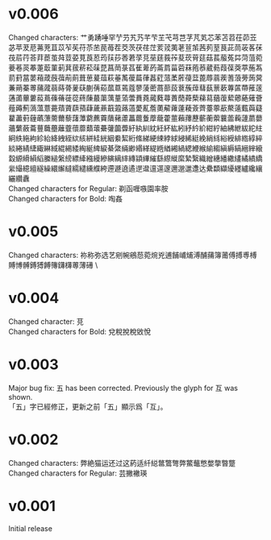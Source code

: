 # v0.006
Changed characters: 艹勇踴唾罕艼芀艽艿芊芐芏芅芎芑芓芃芄芯苯苫苕茌茆苙苾苹茇苨茀茺苴苡苲苵苻苶苤苠苺茬茭茨茯荏茳荄茙荑荖荁茦茜茢荎茛茈茼荍茖茠茷茩荇荅荓茞茧荈荳荽莧莨荵荺荴莏莕莙莩莌莝莛莪莋荾莰莦莚菇萇菔菟茻菏菹菀菨菤菼菶萐菆菫莿萁菝菥菘菋菎菖菵菉萏萑萆菂菕菺菑菪菻菢菾葳葧葭葆葖葶葹蒍葥葑葍葽葙葴蔇葞萷萴葺葸萲葅萩菙萭葰萹葎葌葒蒎葇葄葠葐蓖蓐蓊蒺蓍蒗蒡蒟蓂蒹蒴蓁蒪蒱蒧蒻蒔蓇蓌蒛蒯蒨蒶蓏蒠蔫蔻蓼蔆蔤蔏蔀蔎蔉蔟蔊蔧蓺蔈蔌蓴蓲蔕蓷蓫蓪蓾蓽蔞蔱蔦蓧蓨蓰蓯蔠蔯蕞蕖蕅蕫蕍蕓蕡蕘蕆蕤蕁蕢蕑蕣蔾蕛蕮蕕蕧蕠薌蕝薙薈薤薅薊薃薀薏薧薠薋蕻蕷蕼薉薡蕺蕸蕗薖薆薍薝薁薢蕹薘薐薟薺薹薴藃藂薳薽藇薿藋藎薱薶蘤薸薷薾藜藷藫藭藨藚藬藸藘藟藣藑藦蘢藿蘁藾蘀藶蘄蘅蘌蘘蘦蘜蘧蘮蘡蘠蘩蘞蘥蘴蘵蘲蘺虀蘹蘼蘱蘾虆虇虈虋紆紈紃紞紝紑紘紖紓紟紒紺紵紬紼紲紱紽紸絅紩絁絇紾紿絳絏絰絘絯絣絓絖絪絭絜絎絛綈綆綀綍絿綅絺綎絻綃絼綌綬緋綹綧綷緂綣綪緁緅綝緎緄緆緌綯綖綼綟綦綮緉緲緡緙緹緪緧緗緺緦緶緱緰縐縝縟縞縉縡縗縠縓縎縜縚縢縋縏縍縹縴繈縵縿縯縭繂縳顈縪繀繇縩縰縻縶繄織繒繐繙繖繣繘繢繑繠繓繶繵繸繰繯繲繨繻繾纁纀絝遰遯遶遹遻邆邅遾邃邇邈邋邍达纍纇纈纋纆纑纔纕纚纘纛 \
Changed characters for Regular: 剃函喱嗾園率胺 \
Changed characters for Bold: 啕姦
# v0.005
Changed characters: 祢称弥选艺剜帵鵷葾菀焥兇逋餔峬烳溥酺蒱簿莆傅搏尃榑賻博髆鎛猼餺簙鑮欂蒪薄礡 \
# v0.004
Changed character: 莌 \
Changed characters for Bold: 兌稅挩梲敓悅
# v0.003
Major bug fix: 五 has been corrected. Previously the glyph for 互 was shown. \
「五」字已經修正，更新之前「五」顯示爲「互」。
# v0.002
Changed characters: 弊絶猫运还过这葯适䊹縂鄨鷩彆弊鱉虌憋嫳撆暼蹩 \
Changed characters for Regular: 芸撇襒瑛
# v0.001
Initial release
